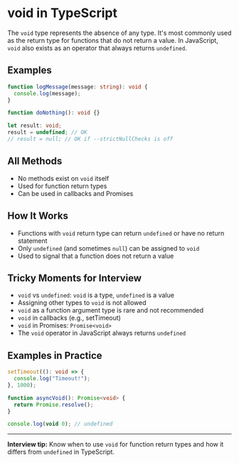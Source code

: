 # void in TypeScript

The `void` type represents the absence of any type. It's most commonly used as the return type for functions that do not return a value. In JavaScript, `void` also exists as an operator that always returns `undefined`.

## Examples

```ts
function logMessage(message: string): void {
  console.log(message);
}

function doNothing(): void {}

let result: void;
result = undefined; // OK
// result = null; // OK if --strictNullChecks is off
```

## All Methods

- No methods exist on `void` itself
- Used for function return types
- Can be used in callbacks and Promises

## How It Works

- Functions with `void` return type can return `undefined` or have no return statement
- Only `undefined` (and sometimes `null`) can be assigned to `void`
- Used to signal that a function does not return a value

## Tricky Moments for Interview

- `void` vs `undefined`: `void` is a type, `undefined` is a value
- Assigning other types to `void` is not allowed
- `void` as a function argument type is rare and not recommended
- `void` in callbacks (e.g., setTimeout)
- `void` in Promises: `Promise<void>`
- The `void` operator in JavaScript always returns `undefined`

## Examples in Practice

```ts
setTimeout((): void => {
  console.log("Timeout!");
}, 1000);

function asyncVoid(): Promise<void> {
  return Promise.resolve();
}

console.log(void 0); // undefined
```

---
**Interview tip:** Know when to use `void` for function return types and how it differs from `undefined` in TypeScript.
